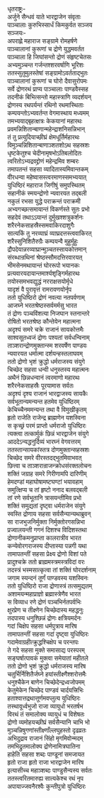 धृतराष्ट्रः-   
अर्जुने सैन्धवं याते भारद्वाजेन संवृताः  
पाञ्चालाः कुरुभिस्सार्धं किमकुर्वत सञ्जय  
सञ्जयः-   
अपराह्णे महाराज सङ्ग्रामे रोमहर्षणे  
पाञ्चालानां कुरूणां च द्रोणे युद्धमवर्तत  
पाञ्चाला हि जिघांसन्तो द्रोणं संहृष्टचेतसः  
अभ्यमुञ्चन्त गर्जन्तश्शरवर्षाणि भूरिशः  
ततस्सुतुमुलस्तेषां सङ्ग्रामोऽवर्तताद्भुतः  
पाञ्चालानां कुरूणां च घोरो दैवासुरोपमः  
सर्वे द्रोणरथं प्राप्य पाञ्चालाः पाण्डवैस्सह  
तदनीकं बिभित्सन्तो महास्त्राणि व्यदर्शयन्  
द्रोणस्य रथपर्यन्तं रथिनो रथमास्थिताः  
कम्पयन्तोऽभ्यवर्तन्त वेगमास्थाय मध्यमम्  
तमभ्ययाद्बृहत्क्षत्रः केकयानां महारथः  
प्रवमन्निशितान्बाणान्महेन्द्राशनिसन्निभान्  
तं तु प्रत्युदियाच्छीघ्रं क्षेमधूर्तिर्महारथः  
विमुञ्चन्निशितान्बाणाञ्शतशोऽथ सहस्रशः  
धृष्टकेतुश्च चेदीनामृषभोऽतिबलोदितः  
त्वरितोऽभ्यद्रवद्द्रोणं महेन्द्रमिव शम्बरः  
तमापतन्तं सहसा व्यादितास्यमिवान्तकम्  
वीरधन्वा महेष्वासस्त्वरमाणस्समभ्ययात्  
युधिष्ठिरं महाराज जिगीषुं समुपस्थितम्  
सहानीकं स्मयन्द्रोणो न्यवारयत तद्बली  
नकुलं रभसा युद्धे पराक्रन्तं पराक्रमी  
अभ्यगच्छत्समायान्तं विकर्णस्ते सुतः प्रभो  
सहदेवं तथाऽऽयान्तं दुर्मुखश्शत्रुकर्शनः  
शरैरनेकसाहस्रैस्समवाकिरदाशुगैः  
सात्यकिं तु नरव्याघ्रं व्याघ्रदत्तस्त्ववाकिरत्  
शरैस्सुनिशितैरुग्रैः कम्पयन्वै मुहुर्मुहुः  
द्रौपदेयान्नरव्याघ्रान्मुञ्चतस्सायकोत्तमान्  
संरब्धान्रथिनां श्रेष्ठस्सौमदत्तिरवारयत्  
भीमसेनमथायान्तं घोररूपो भयानकः  
प्रत्यवारयदायान्तमार्श्यशृङ्गिर्महारथः  
तयोस्समभवद्युद्धं नरराक्षसयोर्मृधे  
यादृशं वै पुरावृत्तं रामरावणयोर्नृप  
ततो युधिष्ठिरो द्रोणं नवत्या नतपर्वणाम्  
आजघ्ने भरतश्रेष्ठस्सर्वमर्मसु भारत  
तं द्रोणः पञ्चविंशत्या निजघान स्तनान्तरे  
रोषितो भरतश्रेष्ठ कौन्तेयेन महात्मना  
अदृश्यं समरे चक्रे राजानं सायकोत्तमैः  
साश्वसूतध्वजं द्रोणः पश्यतां सर्वधन्विनाम्  
ताञ्शरान्द्रोणमुक्तान्स्म शरवर्षेण पाण्डवः  
न्यवारयत धर्मात्मा दर्शयन्हस्तलाघवम्  
ततो द्रोणो भृशं क्रुद्धो धर्मराजस्य संयुगे  
चिच्छेद सहसा धन्वी धनुस्तस्य महात्मनः  
अथैनं छिन्नधन्वानं त्वरमाणो महारथः  
शरैरनेकसाहस्रैः पूरयामास सर्वतः  
अदृश्यं दृश्य राजानं भारद्वाजस्य सायकैः  
सर्वभूतान्यमन्यन्त हतमेव युधिष्ठिरम्  
केचिच्चैनममन्यन्त तथा वै विमुखीकृतम्  
हृतो राजेति राजेन्द्र ब्राह्मणेन यशस्विना  
स कृच्छ्रं परमं प्राप्तो धर्मराजो युधिष्ठिरः  
त्यक्त्वा तत्कार्मुकं छिन्नं भारद्वाजेन संयुगे  
आददेऽन्यद्धनुर्दिव्यं भारघ्नं वेगवत्तरम्  
ततस्तान्सायकांस्तत्र दोणमुक्तान्सहस्रशः  
चिच्छेद समरे वीरस्तदद्भुतमिवाभवत्  
छित्त्वा च ताञ्शरान्राजन्क्रोधसंरक्तलोचनः  
शक्तिं जग्राह समरे गिरीणामपि दारिणीम्  
हेमदण्डां महाघोषामष्टघण्टां भयावहाम्  
समुत्क्षिप्य च तां हृष्टो ननाद बलवद्बली  
तां रणे सर्वभूतानि त्रासयन्तीमिव प्रभो  
शक्तिं समुद्यतां दृष्ट्वा धर्मराजेन संयुगे  
स्वस्ति द्रोणाय सहसा सर्वसैन्यान्यथाब्रुवन्  
सा राजभुजनिर्मुक्ता निर्मुक्तोरगसन्निभा  
प्रज्वालयन्ती गगनं दिशश्च विदिशस्तथा  
द्रोणानीकमनुप्राप्ता कालरात्रीव भारत   
कन्येवोरगराजस्य दीप्तास्या पन्नगी यथा  
तामापतन्तीं सहसा प्रेक्ष्य द्रोणो विशां पते  
प्रादुश्चक्रे ततो ब्राह्ममस्त्रमस्त्रविदां वरः  
तदस्त्रं भस्मसात्कृत्वा तां शक्तिं घोरदर्शनाम्  
जगाम स्यन्दनं तूर्णं पाण्डवस्य यशस्विनः  
ततो युधिष्ठिरो राजा द्रोणास्त्रं तत्समुद्यतम्  
अशामयन्महाप्राज्ञो ब्रह्मास्त्रेणैव भारत  
स विव्याध रणे द्रोणं पञ्चभिर्नतपर्वभिः  
क्षुरप्रेण च तीक्ष्णेन चिच्छेदास्य महद्धनुः  
तदपास्य धनुश्छिन्नं द्रोणः क्षत्रियमर्दनः  
गदां चिक्षेप सहसा धर्मपुत्राय मारिष  
तामापतन्तीं सहसा गदां दृष्ट्वा युधिष्ठिरः  
गदामेवाग्रहीत्क्रुद्धश्चिक्षेप च परन्तपः  
ते गदे सहसा मुक्ते समासाद्य परस्परम्  
सङ्घर्षात्पावकं मुक्त्वा समेयातां महीतले  
ततो द्रोणो भृशं क्रुद्धो धर्मराजस्य मारिष  
चतुर्भिर्निशितैर्जघ्ने हयांस्तीक्ष्णैश्शरोत्तमैः  
धनुश्चैकेन बाणेन चिच्छेदेन्द्रध्वजोपमम्  
केतुमेकेन चिच्छेद पाण्डवं चार्दयत्त्रिभिः  
हताश्वात्तद्रथात्तूर्णमवप्लुत्य युधिष्ठिरः  
तस्थावूर्ध्वभुजो राजा व्यायुधो भरतर्षभ  
विरथं तं समालोक्य व्यायुधं च विशेषतः  
द्रोणो व्यमोहयच्छीघ्रं सर्वसैन्यानि चाभि भो  
मुञ्चन्निषुगणांस्तीक्ष्णाँल्लघुहस्तो दृढव्रतः  
अभिदुद्राव राजानं सिंहो मृगमिवोन्मदम्  
तमभिद्रुतमालोक्य द्रोणेनामित्रघातिना  
हाहेति सहसा शब्दः पाण्डूनां समजायत  
हृतो राजा हृतो राजा भारद्वाजेन मारिष  
इत्यासीच्च महाञ्शब्दः पाण्डुसैन्यस्य सर्वतः  
ततस्त्वरितमारुह्य सात्यकेश्च रथं नृप  
अपायाज्जवनैरश्वैः कुन्तीपुत्रो युधिष्ठिरः  

